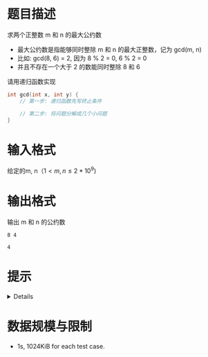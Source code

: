 # 题目描述

求两个正整数 m 和 n 的最大公约数
* 最大公约数是指能够同时整除 m 和 n 的最大正整数，记为 gcd(m, n)
* 比如: gcd(8, 6) = 2, 因为 8 % 2 = 0, 6 % 2 = 0
* 并且不存在一个大于 2 的数能同时整除 8 和 6

请用递归函数实现
```c++
int gcd(int x, int y) {
    // 第一步: 递归函数先写终止条件

    // 第二步: 将问题分解成几个小问题
}
```

# 输入格式
给定的m, n（$1 \lt m, n \le 2*10^9$)

# 输出格式

输出 m 和 n 的公约数

```input1
8 4
```

```output1
4
```
# 提示

<details>

* 设 $gcd(n, m) = d$
* 设 n 和 m 做除法, $n=p*m+q$, p 是商, q 是余数 
* 由于 n 是 d 的倍数, p*m 也是 d 的倍数, 所以 n % m 的余数 q 也是 d 的倍数
* 那么 gcd(m, q) = d
* 举个例子
    * gcd(8, 6) = gcd(6, 8 % 6) = gcd(6, 2) = 2
* 那么，我们可以实现递归函数写
```c++
// 用递归函数求最大公约数
int gcd(int x, int y) {
    // 第一步: 递归函数先写终止条件
    if (x % y == 0) return y;

    // 第二步: 将问题分解成几个小问题
    return gcd(y, x % y);
}
```
* 下面的写法更简洁
```c++
// 用递归函数求最大公约数
int gcd(int x, int y) {
    // 如果 x % y != 0, 就返回 gcd(y, x % y)
    // 如果 x % y == 0, 就返回 y
    return x % y ? gcd(y, x % y) : y;
}
```

</details>

# 数据规模与限制

* 1s, 1024KiB for each test case.

